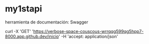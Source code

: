 # my1stapi

herramienta de documentación: Swagger

curl -X 'GET' 'https://verbose-space-couscous-wrrqqg599qg5hpp7-8000.app.github.dev/inicio' -H 'accept: application/json'